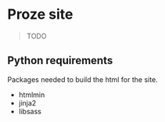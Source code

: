 # Proze site

> TODO

## Python requirements

Packages needed to build the html for the site.
- htmlmin
- jinja2
- libsass
